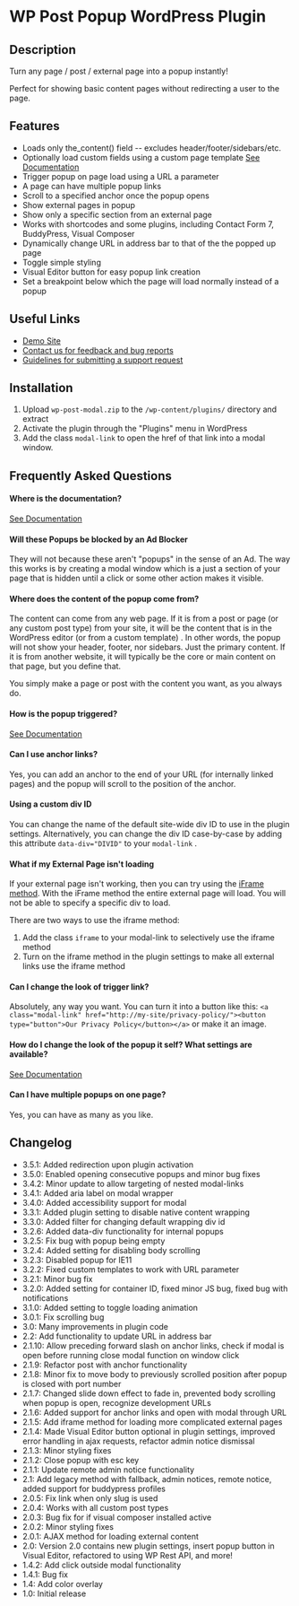 # WP Post Popup WordPress Plugin

## Description

Turn any page / post / external page into a popup instantly!

Perfect for showing basic content pages without redirecting a user to the page.

## Features

* Loads only the_content() field -- excludes header/footer/sidebars/etc.
* Optionally load custom fields using a custom page template [See Documentation](https://allurewebsolutions.com/open-wordpress-post-modal-without-plugin#customize)
* Trigger popup on page load using a URL a parameter
* A page can have multiple popup links
* Scroll to a specified anchor once the popup opens
* Show external pages in popup
* Show only a specific section from an external page
* Works with shortcodes and some plugins, including Contact Form 7, BuddyPress, Visual Composer
* Dynamically change URL in address bar to that of the the popped up page
* Toggle simple styling
* Visual Editor button for easy popup link creation
* Set a breakpoint below which the page will load normally instead of a popup

## Useful Links

* [Demo Site](https://wp-post-modal.allureprojects.com/)
* [Contact us for feedback and bug reports](https://allurewebsolutions.com/contact)
* [Guidelines for submitting a support request](https://allurewebsolutions.com/open-wordpress-post-modal-without-plugin#support)

## Installation

1. Upload `wp-post-modal.zip` to the `/wp-content/plugins/` directory and extract
2. Activate the plugin through the "Plugins" menu in WordPress
3. Add the class `modal-link` to open the href of that link into a modal window.

## Frequently Asked Questions

#### Where is the documentation?

[See Documentation](http://wp-post-modal.allureprojects.com/documentation)

#### Will these Popups be blocked by an Ad Blocker

They will not because these aren't "popups" in the sense of an Ad. The way this works is by creating a modal window which is a just a section of your page that is hidden until a click or some other action makes it visible.

#### Where does the content of the popup come from?

The content can come from any web page. If it is from a post or page (or any custom post type) from your site, it will
be the content that is in the WordPress editor (or from a custom template) . In other words, the popup will not show
your header, footer, nor sidebars. Just the primary content. If it is from another website, it will typically be the
core or main content on that page, but you define that.

You simply make a page or post with the content you want, as you always do.

#### How is the popup triggered?

[See Documentation](http://wp-post-modal.allureprojects.com/documentation)

#### Can I use anchor links?

Yes, you can add an anchor to the end of your URL (for internally linked pages) and the popup will scroll to the
position of the anchor.

#### Using a custom div ID

You can change the name of the default site-wide div ID to use in the plugin settings. Alternatively, you can change the div ID case-by-case by adding this attribute `data-div="DIVID"` to your `modal-link` .

#### What if my External Page isn't loading

If your external page isn't working, then you can try using the [iFrame method](http://wp-post-modal.allureprojects.com/documentation). With the iFrame method the entire external page will load. You will not be able to specify a specific div to load.

There are two ways to use the iframe method:

1. Add the class `iframe` to your modal-link to selectively use the iframe method
1. Turn on the iframe method in the plugin settings to make all external links use the iframe method

#### Can I change the look of trigger link?

Absolutely, any way you want. You can turn it into a button like this: `<a class="modal-link" href="http://my-site/privacy-policy/"><button type="button">Our Privacy Policy</button></a>` or make it an image.

#### How do I change the look of the popup it self? What settings are available?

[See Documentation](http://wp-post-modal.allureprojects.com/documentation)

#### Can I have multiple popups on one page?

Yes, you can have as many as you like.

## Changelog

* 3.5.1: Added redirection upon plugin activation
* 3.5.0: Enabled opening consecutive popups and minor bug fixes
* 3.4.2: Minor update to allow targeting of nested modal-links
* 3.4.1: Added aria label on modal wrapper
* 3.4.0: Added accessibility support for modal
* 3.3.1: Added plugin setting to disable native content wrapping
* 3.3.0: Added filter for changing default wrapping div id
* 3.2.6: Added data-div functionality for internal popups
* 3.2.5: Fix bug with popup being empty
* 3.2.4: Added setting for disabling body scrolling
* 3.2.3: Disabled popup for IE11
* 3.2.2: Fixed custom templates to work with URL parameter
* 3.2.1: Minor bug fix
* 3.2.0: Added setting for container ID, fixed minor JS bug, fixed bug with notifications
* 3.1.0: Added setting to toggle loading animation
* 3.0.1: Fix scrolling bug
* 3.0: Many improvements in plugin code
* 2.2: Add functionality to update URL in address bar
* 2.1.10: Allow preceding forward slash on anchor links, check if modal is open before running close modal function on window click
* 2.1.9: Refactor post with anchor functionality
* 2.1.8: Minor fix to move body to previously scrolled position after popup is closed with port number
* 2.1.7: Changed slide down effect to fade in, prevented body scrolling when popup is open, recognize development URLs
* 2.1.6: Added support for anchor links and open with modal through URL
* 2.1.5: Add iframe method for loading more complicated external pages
* 2.1.4: Made Visual Editor button optional in plugin settings, improved error handling in ajax requests, refactor admin notice dismissal
* 2.1.3: Minor styling fixes
* 2.1.2: Close popup with esc key
* 2.1.1: Update remote admin notice functionality
* 2.1: Add legacy method with fallback, admin notices, remote notice, added support for buddypress profiles
* 2.0.5: Fix link when only slug is used
* 2.0.4: Works with all custom post types
* 2.0.3: Bug fix for if visual composer installed active
* 2.0.2: Minor styling fixes
* 2.0.1: AJAX method for loading external content
* 2.0: Version 2.0 contains new plugin settings, insert popup button in Visual Editor, refactored to using WP Rest API, and more!
* 1.4.2: Add click outside modal functionality
* 1.4.1: Bug fix
* 1.4: Add color overlay
* 1.0: Initial release
